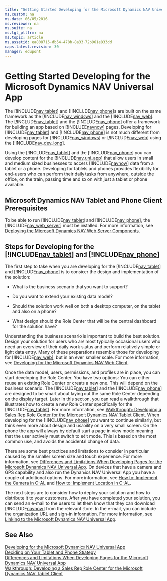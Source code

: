 ```yaml
---
title: "Getting Started Developing for the Microsoft Dynamics NAV Universal App"
ms.custom: na
ms.date: 06/05/2016
ms.reviewer: na
ms.suite: na
ms.tgt_pltfrm: na
ms.topic: article
ms.assetid: ea808715-db54-478b-8a33-72b961e833dd
caps.latest.revision: 30
manager: edupont
---
```

# Getting Started Developing for the Microsoft Dynamics NAV Universal App
The [!INCLUDE[nav_tablet](../dynamics-nav/includes/nav_tablet_md.md)] and [!INCLUDE[nav_phone](../dynamics-nav/includes/nav_phone_md.md)]s are built on the same framework as the [!INCLUDE[nav_windows](../dynamics-nav/includes/nav_windows_md.md)] and the [!INCLUDE[nav_web](../dynamics-nav/includes/nav_web_md.md)]. The [!INCLUDE[nav_tablet](../dynamics-nav/includes/nav_tablet_md.md)] and the [!INCLUDE[nav_phone](../dynamics-nav/includes/nav_phone_md.md)] offer a framework for building an app based on [!INCLUDE[navnow](../dynamics-nav/includes/navnow_md.md)] pages. Developing for [!INCLUDE[nav_tablet](../dynamics-nav/includes/nav_tablet_md.md)] and [!INCLUDE[nav_phone](../dynamics-nav/includes/nav_phone_md.md)] is not much different from developing pages for [!INCLUDE[nav_windows](../dynamics-nav/includes/nav_windows_md.md)] or [!INCLUDE[nav_web](../dynamics-nav/includes/nav_web_md.md)] using the [!INCLUDE[nav_dev_long](../dynamics-nav/includes/nav_dev_long_md.md)].  
  
 Using the [!INCLUDE[nav_tablet](../dynamics-nav/includes/nav_tablet_md.md)] and the [!INCLUDE[nav_phone](../dynamics-nav/includes/nav_phone_md.md)] you can develop content for the [!INCLUDE[nav_uni_app](../dynamics-nav/includes/nav_uni_app_md.md)] that allow users in small and medium sized businesses to access [!INCLUDE[navnow](../dynamics-nav/includes/navnow_md.md)] data from a tablet or a phone. Developing for tablets and phones provides flexibility for end\-users who can perform their daily tasks from anywhere, outside the office, on the train, passing time and so on with just a tablet or phone available.  
  
## Microsoft Dynamics NAV Tablet and Phone Client Prerequisites  
 To be able to run [!INCLUDE[nav_tablet](../dynamics-nav/includes/nav_tablet_md.md)] and [!INCLUDE[nav_phone](../dynamics-nav/includes/nav_phone_md.md)], the [!INCLUDE[nav_web_server](../dynamics-nav/includes/nav_web_server_md.md)] must be installed. For more information, see [Deploying the Microsoft Dynamics NAV Web Server Components](../dynamics-nav/Deploying-the-Microsoft-Dynamics-NAV-Web-Server-Components.md).  
  
## Steps for Developing for the [!INCLUDE[nav_tablet](../dynamics-nav/includes/nav_tablet_md.md)] and [!INCLUDE[nav_phone](../dynamics-nav/includes/nav_phone_md.md)]  
 The first step to take when you are developing for the [!INCLUDE[nav_tablet](../dynamics-nav/includes/nav_tablet_md.md)] and [!INCLUDE[nav_phone](../dynamics-nav/includes/nav_phone_md.md)] is to consider the design and implementation of the solution:  
  
-   What is the business scenario that you want to support?  
  
-   Do you want to extend your existing data model?  
  
-   Should the solution work well on both a desktop computer, on the tablet and also on a phone?  
  
-   What design should the Role Center that will be the central dashboard for the solution have?  
  
 Understanding the business scenario is important to build the best solution. Design your solution for users who are most typically occasional users who need an overview of their daily work status and perform relatively simple or light data entry. Many of these preparations resemble those for developing for [!INCLUDE[nav_web](../dynamics-nav/includes/nav_web_md.md)], but in an even smaller scale. For more information, see [Developing for the Microsoft Dynamics NAV Web Client](../dynamics-nav/Developing-for-the-Microsoft-Dynamics-NAV-Web-Client.md).  
  
 Once the data model, users, permissions, and profiles are in place, you can start developing the Role Center. You have two options: You can either reuse an existing Role Center or create a new one. This will depend on the business scenario. The [!INCLUDE[nav_tablet](../dynamics-nav/includes/nav_tablet_md.md)] and the [!INCLUDE[nav_phone](../dynamics-nav/includes/nav_phone_md.md)] are designed to be smart about laying out the same Role Center depending on the display target. Later in this section, you can read a walkthrough that illustrates how to create a new Role Center specifically for the [!INCLUDE[nav_tablet](../dynamics-nav/includes/nav_tablet_md.md)]. For more information, see [Walkthrough: Developing a Sales Rep Role Center for the Microsoft Dynamics NAV Tablet Client](../Topic/Walkthrough:%20Developing%20a%20Sales%20Rep%20Role%20Center%20for%20the%20Microsoft%20Dynamics%20NAV%20Tablet%20Client.md). When developing for the [!INCLUDE[nav_phone](../dynamics-nav/includes/nav_phone_md.md)] you want to continue similarly, but think even more about design and usability on a very small screen. On the phone the app will always by default start a page in view mode meaning that the user actively must switch to edit mode. This is based on the most common use, and avoids the accidental change of data.  
  
 There are some best practices and limitations to consider in particular caused by the smaller screen size and touch experience. For more information, see [Differences and Limitations When Developing Pages for the Microsoft Dynamics NAV Universal App](../dynamics-nav/Differences-and-Limitations-When-Developing-Pages-for-the-Microsoft-Dynamics-NAV-Universal-App.md). On devices that have a camera and GPS capability and also run the Dynamics NAV Universal App you have a couple of additional options. For more information, see [How to: Implement the Camera in C\-AL](../Topic/How%20to:%20Implement%20the%20Camera%20in%20C-AL.md) and [How to: Implement Location in C\-AL](../Topic/How%20to:%20Implement%20Location%20in%20C-AL.md).  
  
 The next steps are to consider how to deploy your solution and how to distribute it to your customers. After you have completed your solution, you can send an e\-mail to the users to let them know that they can download [!INCLUDE[navnow](../dynamics-nav/includes/navnow_md.md)] from the relevant store. In the e\-mail, you can include the organization URL and sign\-in information. For more information, see [Linking to the Microsoft Dynamics NAV Universal App](../dynamics-nav/Linking-to-the-Microsoft-Dynamics-NAV-Universal-App.md).  
  
## See Also  
 [Developing for the Microsoft Dynamics NAV Universal App](../dynamics-nav/Developing-for-the-Microsoft-Dynamics-NAV-Universal-App.md)   
 [Deciding on Your Tablet and Phone Strategy](../dynamics-nav/Deciding-on-Your-Tablet-and-Phone-Strategy.md)   
 [Differences and Limitations When Developing Pages for the Microsoft Dynamics NAV Universal App](../dynamics-nav/Differences-and-Limitations-When-Developing-Pages-for-the-Microsoft-Dynamics-NAV-Universal-App.md)   
 [Walkthrough: Developing a Sales Rep Role Center for the Microsoft Dynamics NAV Tablet Client](../Topic/Walkthrough:%20Developing%20a%20Sales%20Rep%20Role%20Center%20for%20the%20Microsoft%20Dynamics%20NAV%20Tablet%20Client.md)